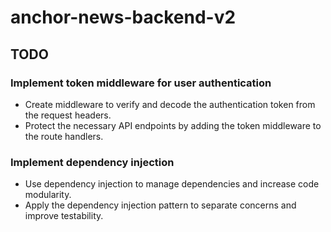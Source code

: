 # anchor-news-backend-v2
## TODO

### Implement token middleware for user authentication

- Create middleware to verify and decode the authentication token from the request headers.
- Protect the necessary API endpoints by adding the token middleware to the route handlers.

### Implement dependency injection

- Use dependency injection to manage dependencies and increase code modularity.
- Apply the dependency injection pattern to separate concerns and improve testability.
